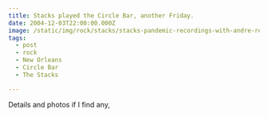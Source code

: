 ```yaml
---
title: Stacks played the Circle Bar, another Friday.
date: 2004-12-03T22:00:00.000Z
image: /static/img/rock/stacks/stacks-pandemic-recordings-with-andre-red.jpg
tags:
  - post 
  - rock
  - New Orleans
  - Circle Bar
  - The Stacks

---
```


Details and photos if I find any,
